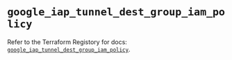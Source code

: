 # `google_iap_tunnel_dest_group_iam_policy`

Refer to the Terraform Registory for docs: [`google_iap_tunnel_dest_group_iam_policy`](https://registry.terraform.io/providers/hashicorp/google-beta/5.26.0/docs/resources/google_iap_tunnel_dest_group_iam_policy).
